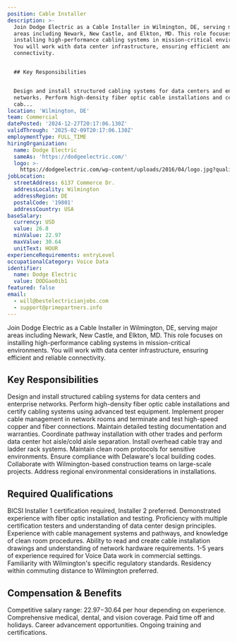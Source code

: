 ```yaml
---
position: Cable Installer
description: >-
  Join Dodge Electric as a Cable Installer in Wilmington, DE, serving major
  areas including Newark, New Castle, and Elkton, MD. This role focuses on
  installing high-performance cabling systems in mission-critical environments.
  You will work with data center infrastructure, ensuring efficient and reliable
  connectivity.


  ## Key Responsibilities


  Design and install structured cabling systems for data centers and enterprise
  networks. Perform high-density fiber optic cable installations and certify
  cab...
location: 'Wilmington, DE'
team: Commercial
datePosted: '2024-12-27T20:17:06.130Z'
validThrough: '2025-02-09T20:17:06.130Z'
employmentType: FULL_TIME
hiringOrganization:
  name: Dodge Electric
  sameAs: 'https://dodgeelectric.com/'
  logo: >-
    https://dodgeelectric.com/wp-content/uploads/2016/04/logo.jpg?quality=100.3022012111021
jobLocation:
  streetAddress: 6137 Commerce Dr.
  addressLocality: Wilmington
  addressRegion: DE
  postalCode: '19801'
  addressCountry: USA
baseSalary:
  currency: USD
  value: 26.8
  minValue: 22.97
  maxValue: 30.64
  unitText: HOUR
experienceRequirements: entryLevel
occupationalCategory: Voice Data
identifier:
  name: Dodge Electric
  value: DODGao0ib1
featured: false
email:
  - will@bestelectricianjobs.com
  - support@primepartners.info
---
```




Join Dodge Electric as a Cable Installer in Wilmington, DE, serving major areas including Newark, New Castle, and Elkton, MD. This role focuses on installing high-performance cabling systems in mission-critical environments. You will work with data center infrastructure, ensuring efficient and reliable connectivity.

## Key Responsibilities

Design and install structured cabling systems for data centers and enterprise networks. Perform high-density fiber optic cable installations and certify cabling systems using advanced test equipment. Implement proper cable management in network rooms and terminate and test high-speed copper and fiber connections. Maintain detailed testing documentation and warranties. Coordinate pathway installation with other trades and perform data center hot aisle/cold aisle separation. Install overhead cable tray and ladder rack systems. Maintain clean room protocols for sensitive environments. Ensure compliance with Delaware's local building codes. Collaborate with Wilmington-based construction teams on large-scale projects. Address regional environmental considerations in installations.

## Required Qualifications

BICSI Installer 1 certification required, Installer 2 preferred. Demonstrated experience with fiber optic installation and testing. Proficiency with multiple certification testers and understanding of data center design principles. Experience with cable management systems and pathways, and knowledge of clean room procedures. Ability to read and create cable installation drawings and understanding of network hardware requirements. 1-5 years of experience required for Voice Data work in commercial settings. Familiarity with Wilmington's specific regulatory standards. Residency within commuting distance to Wilmington preferred.

## Compensation & Benefits

Competitive salary range: $22.97-$30.64 per hour depending on experience. Comprehensive medical, dental, and vision coverage. Paid time off and holidays. Career advancement opportunities. Ongoing training and certifications.
